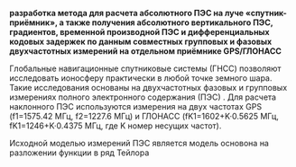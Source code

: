 <b>разработка метода для расчета абсолютного ПЭС на луче
«спутник-приёмник», а также получения абсолютного вертикального ПЭС, градиентов,
временной производной ПЭС и дифференциальных кодовых задержек по данным совместных
групповых и фазовых двухчастотных измерений на отдельном приёмнике GPS/ГЛОНАСС
</b>  
  
  Глобальные навигационные спутниковые системы (ГНСС)  позволяют
исследовать ионосферу практически в любой точке земного шара. Такие исследования
основаны на двухчастотных фазовых и групповых измерениях полного электронного
содержания (ПЭС) . Для расчета наклонного ПЭС используются измерения на двух
частотах GPS (f1=1575.42 МГц, f2=1227.6 МГц) и ГЛОНАСС (fK1=1602+K·0.5625 МГц,
fK1=1246+K·0.4375 МГц, где K номер несущих частот).

Исходной моделью измерений ПЭС является модель основона на разложении функции  в ряд Тейлора


